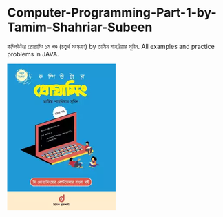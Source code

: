 # Computer-Programming-Part-1-by-Tamim-Shahriar-Subeen
<a style="text-decoration: none;" href="http://cpbook.subeen.com/" target="_blank">কম্পিউটার প্রোগ্রামিং ১ম খণ্ড (চতুর্থ সংস্করণ)</a> by <a style="text-decoration: none;" href="https://rokomari.com/book/author/4207/%E0%A6%A4%E0%A6%BE%E0%A6%AE%E0%A6%BF%E0%A6%AE-%E0%A6%B6%E0%A6%BE%E0%A6%B9%E0%A6%B0%E0%A6%BF%E0%A7%9F%E0%A6%BE%E0%A6%B0-%E0%A6%B8%E0%A7%81%E0%A6%AC%E0%A6%BF%E0%A6%A8" target="_blank">তামিম শাহরিয়ার সুবিন</a>. All examples and practice problems in JAVA.
<p><img src="https://raw.githubusercontent.com/theanasuddin/Computer-Programming-Part-1-by-Tamim-Shahriar-Subeen/main/cover.png" alt="book cover"></p>
